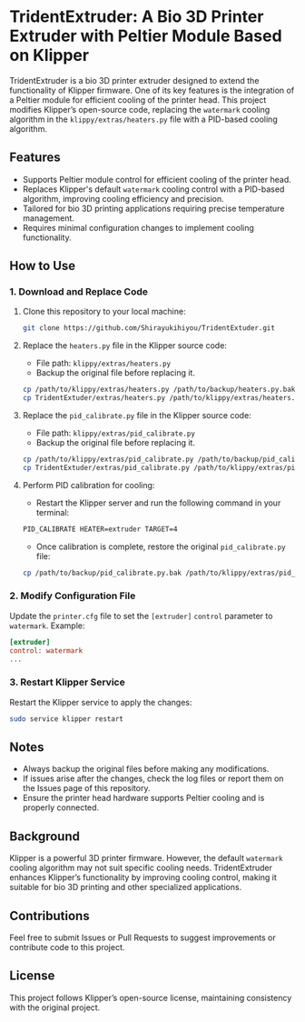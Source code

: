# TridentExtruder: A Bio 3D Printer Extruder with Peltier Module Based on Klipper

TridentExtruder is a bio 3D printer extruder designed to extend the functionality of Klipper firmware. One of its key features is the integration of a Peltier module for efficient cooling of the printer head. This project modifies Klipper’s open-source code, replacing the `watermark` cooling algorithm in the `klippy/extras/heaters.py` file with a PID-based cooling algorithm.

## Features

- Supports Peltier module control for efficient cooling of the printer head.
- Replaces Klipper's default `watermark` cooling control with a PID-based algorithm, improving cooling efficiency and precision.
- Tailored for bio 3D printing applications requiring precise temperature management.
- Requires minimal configuration changes to implement cooling functionality.

## How to Use

### 1. Download and Replace Code

1. Clone this repository to your local machine:
   ```bash
   git clone https://github.com/Shirayukihiyou/TridentExtuder.git
   ```
2. Replace the `heaters.py` file in the Klipper source code:
   - File path: `klippy/extras/heaters.py`
   - Backup the original file before replacing it.

   ```bash
   cp /path/to/klippy/extras/heaters.py /path/to/backup/heaters.py.bak
   cp TridentExtuder/extras/heaters.py /path/to/klippy/extras/heaters.py
   ```

3. Replace the `pid_calibrate.py` file in the Klipper source code:
   - File path: `klippy/extras/pid_calibrate.py`
   - Backup the original file before replacing it.

   ```bash
   cp /path/to/klippy/extras/pid_calibrate.py /path/to/backup/pid_calibrate.py.bak
   cp TridentExtuder/extras/pid_calibrate.py /path/to/klippy/extras/pid_calibrate.py
   ```

4. Perform PID calibration for cooling:
   - Restart the Klipper server and run the following command in your terminal:

   ```bash
   PID_CALIBRATE HEATER=extruder TARGET=4
   ```

   - Once calibration is complete, restore the original `pid_calibrate.py` file:

   ```bash
   cp /path/to/backup/pid_calibrate.py.bak /path/to/klippy/extras/pid_calibrate.py
   ```

### 2. Modify Configuration File

Update the `printer.cfg` file to set the `[extruder]` `control` parameter to `watermark`. Example:

```ini
[extruder]
control: watermark
...
```

### 3. Restart Klipper Service

Restart the Klipper service to apply the changes:

```bash
sudo service klipper restart
```

## Notes

- Always backup the original files before making any modifications.
- If issues arise after the changes, check the log files or report them on the Issues page of this repository.
- Ensure the printer head hardware supports Peltier cooling and is properly connected.

## Background

Klipper is a powerful 3D printer firmware. However, the default `watermark` cooling algorithm may not suit specific cooling needs. TridentExtruder enhances Klipper’s functionality by improving cooling control, making it suitable for bio 3D printing and other specialized applications.

## Contributions

Feel free to submit Issues or Pull Requests to suggest improvements or contribute code to this project.

## License

This project follows Klipper’s open-source license, maintaining consistency with the original project.

